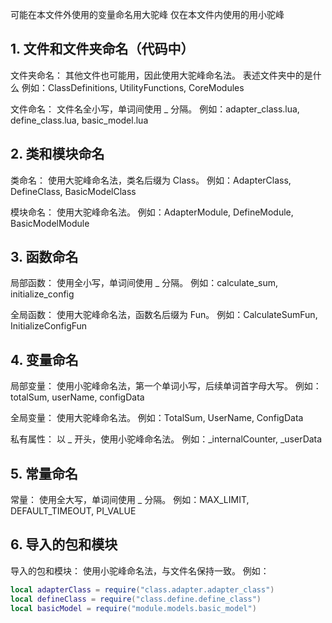 可能在本文件外使用的变量命名用大驼峰
仅在本文件内使用的用小驼峰

## 1. 文件和文件夹命名（代码中）
文件夹命名：
其他文件也可能用，因此使用大驼峰命名法。
表述文件夹中的是什么
例如：ClassDefinitions, UtilityFunctions, CoreModules

文件命名：
文件名全小写，单词间使用 _ 分隔。
例如：adapter_class.lua, define_class.lua, basic_model.lua

## 2. 类和模块命名
类命名：
使用大驼峰命名法，类名后缀为 Class。
例如：AdapterClass, DefineClass, BasicModelClass

模块命名：
使用大驼峰命名法。
例如：AdapterModule, DefineModule, BasicModelModule

## 3. 函数命名
局部函数：
使用全小写，单词间使用 _ 分隔。
例如：calculate_sum, initialize_config

全局函数：
使用大驼峰命名法，函数名后缀为 Fun。
例如：CalculateSumFun, InitializeConfigFun

## 4. 变量命名
局部变量：
使用小驼峰命名法，第一个单词小写，后续单词首字母大写。
例如：totalSum, userName, configData

全局变量：
使用大驼峰命名法。
例如：TotalSum, UserName, ConfigData

私有属性：
以 _ 开头，使用小驼峰命名法。
例如：_internalCounter, _userData

## 5. 常量命名
常量：
使用全大写，单词间使用 _ 分隔。
例如：MAX_LIMIT, DEFAULT_TIMEOUT, PI_VALUE

## 6. 导入的包和模块
导入的包和模块：
使用小驼峰命名法，与文件名保持一致。
例如：
```lua
local adapterClass = require("class.adapter.adapter_class")
local defineClass = require("class.define.define_class")
local basicModel = require("module.models.basic_model")
```